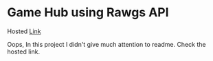 # Game Hub using Rawgs API
Hosted [Link](https://game-hub-jaideep.tiiny.site/)

Oops, In this project I didn't give much attention to readme. Check the hosted link.
